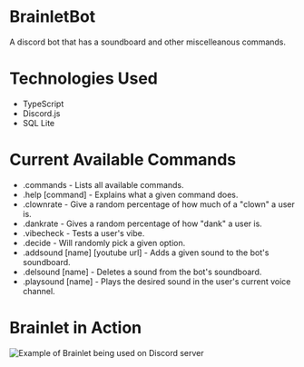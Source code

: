 # BrainletBot
A discord bot that has a soundboard and other miscelleanous commands.

# Technologies Used
- TypeScript
- Discord.js
- SQL Lite
# Current Available Commands
<ul>
  <li>.commands - Lists all available commands.</li>
  <li>.help [command] - Explains what a given command does.</li>
  <li>.clownrate - Give a random percentage of how much of a "clown" a user is.</li>
  <li>.dankrate - Gives a random percentage of how "dank" a user is.</li>
  <li>.vibecheck - Tests a user's vibe.</li>
  <li>.decide - Will randomly pick a given option.</li>
  <li>.addsound [name] [youtube url] - Adds a given sound to the bot's soundboard.</li>
  <li>.delsound [name] - Deletes a sound from the bot's soundboard.</li>
  <li>.playsound [name] - Plays the desired sound in the user's current voice channel.</li>
</ul>

# Brainlet in Action
![Example of Brainlet being used on Discord server](https://i.imgur.com/mgOfmln.png "Brainlet Example")
